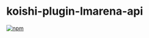 # koishi-plugin-lmarena-api

[![npm](https://img.shields.io/npm/v/koishi-plugin-lmarena-api?style=flat-square)](https://www.npmjs.com/package/koishi-plugin-lmarena-api)
